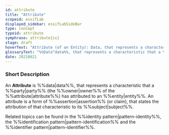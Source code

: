 ```yaml
---
id: attribute
title: "Attribute"
scopeid: essifLab
displayed_sidebar: essifLabSideBar
type: concept
typeid: attribute
symphrase: attribute{ss}
stage: draft
hoverText: "Attribute (of an Entity): Data, that represents a characteristic that a Party (the Owner of the attribute) has attributed to an Entity."
glossaryText: "%%Data^data%%, that represents a characteristic that a %%party^party%% (the %%owner^owner%% of the %%attribute^attribute%%) has attributed to an %%entity^entity%%."
date: 20210821
---
```


### Short Description
An **Attribute** is %%data|data%%, that represents a characteristic that a %%party|party%% (the %%owner|owner%% of the %%attribute|attribute%%) has attributed to an %%entity|entity%%. An attribute is a form of %%assertion|assertion%% (or claim), that states the attribution of that characteristic to its %%subject|subject%%.

Related topics can be found in the %%identity pattern|pattern-identity%%, the %%identification pattern|pattern-identification%% and the %%identifier pattern|pattern-identifier%%.
